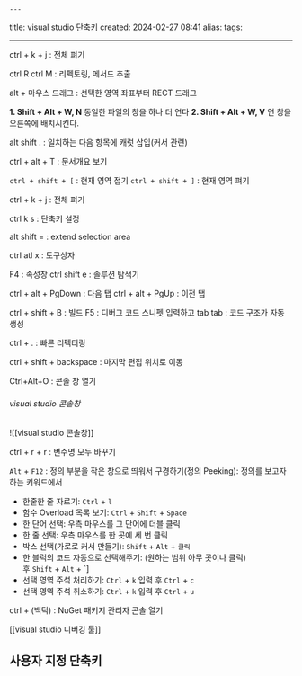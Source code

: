     ---

title: visual studio 단축키
created: 2024-02-27 08:41
alias:
tags:

---

ctrl + k + j : 전체 펴기

ctrl R ctrl M : 리펙토링, 메서드 추출

alt + 마우스 드래그 : 선택한 영역 좌표부터 RECT 드래그

**1. Shift + Alt + W, N**
동일한 파일의 창을 하나 더 연다
**2. Shift + Alt + W, V**
연 창을 오른쪽에 배치시킨다.

alt shift . : 일치하는 다음 항목에 캐럿 삽입(커서 관련)

ctrl + alt + T : 문서개요 보기

`ctrl + shift + [` : 현재 영역 접기
`ctrl + shift + ]` : 현재 영역 펴기

ctrl + k + j : 전체 펴기

ctrl k s : 단축키 설정

alt shift = : extend selection area

ctrl atl x : 도구상자

F4 : 속성창
ctrl shift e : 솔루션 탐색기

ctrl + alt + PgDown : 다음 탭
ctrl + alt + PgUp : 이전 탭

ctrl + shift + B : 빌드
F5 : 디버그
코드 스니펫 입력하고 tab tab : 코드 구조가 자동 생성

ctrl + . : 빠른 리펙터링

ctrl + shift + backspace : 마지막 편집 위치로 이동

Ctrl+Alt+O : 콘솔 창 열기

###### visual studio 콘솔창

![[visual studio 콘솔창]]

ctrl + r + r : 변수명 모두 바꾸기

`Alt` + `F12` : 정의 부분을 작은 창으로 띄워서 구경하기(정의 Peeking): 정의를 보고자 하는 키워드에서

- 한줄한 줄 자르기: `Ctrl` + `l`
- 함수 Overload 목록 보기: `Ctrl` + `Shift` + `Space`
- 한 단어 선택: 우측 마우스를 그 단어에 더블 클릭
- 한 줄 선택: 우측 마우스를 한 곳에 세 번 클릭
- 박스 선택(가로로 커서 만들기): `Shift` + `Alt` + `클릭`
- 한 블럭의 코드 자동으로 선택해주기: (원하는 범위 아무 곳이나 클릭) 후 `Shift` + `Alt` + `]
- 선택 영역 주석 처리하기: `Ctrl` + `k` 입력 후 `Ctrl` + `c`
- 선택 영역 주석 취소하기: `Ctrl` + `k` 입력 후 `Ctrl` + `u`

ctrl + (백틱) : NuGet 패키지 관리자 콘솔 열기

[[visual studio 디버깅 툴]]

## 사용자 지정 단축키
